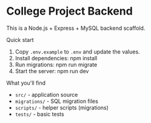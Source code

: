 # College Project Backend

This is a Node.js + Express + MySQL backend scaffold.

Quick start

1. Copy `.env.example` to `.env` and update the values.
2. Install dependencies: npm install
3. Run migrations: npm run migrate
4. Start the server: npm run dev

What you'll find

- `src/` - application source
- `migrations/` - SQL migration files
- `scripts/` - helper scripts (migrations)
- `tests/` - basic tests
